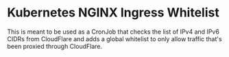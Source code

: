 # Kubernetes NGINX Ingress Whitelist

This is meant to be used as a CronJob that checks the list of IPv4 and IPv6 CIDRs from CloudFlare and adds a global
whitelist to only allow traffic that's been proxied through CloudFlare.